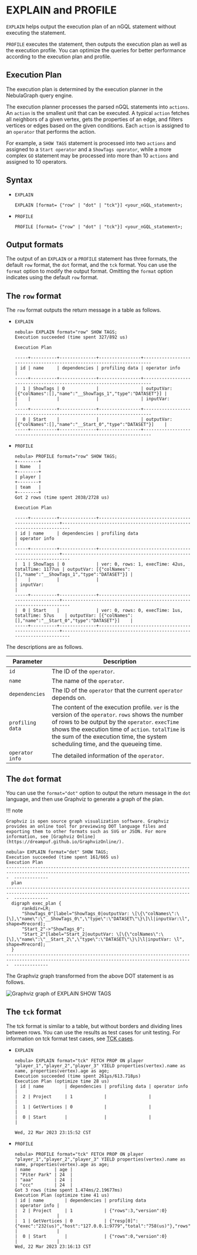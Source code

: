# EXPLAIN and PROFILE

`EXPLAIN` helps output the execution plan of an nGQL statement without executing the statement.

`PROFILE` executes the statement, then outputs the execution plan as well as the execution profile. You can optimize the queries for better performance according to the execution plan and profile.

## Execution Plan

The execution plan is determined by the execution planner in the NebulaGraph query engine.

The execution planner processes the parsed nGQL statements into `actions`. An `action` is the smallest unit that can be executed. A typical `action` fetches all neighbors of a given vertex, gets the properties of an edge, and filters vertices or edges based on the given conditions. Each `action` is assigned to an `operator` that performs the action.

For example, a `SHOW TAGS` statement is processed into two `actions` and assigned to a `Start operator` and a `ShowTags operator`, while a more complex `GO` statement may be processed into more than 10 `actions` and assigned to 10 operators.

## Syntax

* `EXPLAIN`

    ```ngql
    EXPLAIN [format= {"row" | "dot" | "tck"}] <your_nGQL_statement>;
    ```

* `PROFILE`

    ```ngql
    PROFILE [format= {"row" | "dot" | "tck"}] <your_nGQL_statement>;
    ```

## Output formats

The output of an `EXPLAIN` or a `PROFILE` statement has three formats, the default `row` format, the `dot` format, and the `tck` format. You can use the `format` option to modify the output format. Omitting the `format` option indicates using the default `row` format.

## The `row` format

The `row` format outputs the return message in a table as follows.

* `EXPLAIN`

    ```ngql
    nebula> EXPLAIN format="row" SHOW TAGS;
    Execution succeeded (time spent 327/892 us)

    Execution Plan

    -----+----------+--------------+----------------+----------------------------------------------------------------------
    | id | name     | dependencies | profiling data | operator info                                                       |
    -----+----------+--------------+----------------+----------------------------------------------------------------------
    |  1 | ShowTags | 0            |                | outputVar: [{"colNames":[],"name":"__ShowTags_1","type":"DATASET"}] |
    |    |          |              |                | inputVar:                                                           |
    -----+----------+--------------+----------------+----------------------------------------------------------------------
    |  0 | Start    |              |                | outputVar: [{"colNames":[],"name":"__Start_0","type":"DATASET"}]    |
    -----+----------+--------------+----------------+----------------------------------------------------------------------
    ```

* `PROFILE`

    ```ngql
    nebula> PROFILE format="row" SHOW TAGS;
    +--------+
    | Name   |
    +--------+
    | player |
    +--------+
    | team   |
    +--------+
    Got 2 rows (time spent 2038/2728 us)

    Execution Plan

    -----+----------+--------------+----------------------------------------------------+----------------------------------------------------------------------
    | id | name     | dependencies | profiling data                                     | operator info                                                       |
    -----+----------+--------------+----------------------------------------------------+----------------------------------------------------------------------
    |  1 | ShowTags | 0            | ver: 0, rows: 1, execTime: 42us, totalTime: 1177us | outputVar: [{"colNames":[],"name":"__ShowTags_1","type":"DATASET"}] |
    |    |          |              |                                                    | inputVar:                                                           |
    -----+----------+--------------+----------------------------------------------------+----------------------------------------------------------------------
    |  0 | Start    |              | ver: 0, rows: 0, execTime: 1us, totalTime: 57us    | outputVar: [{"colNames":[],"name":"__Start_0","type":"DATASET"}]    |
    -----+----------+--------------+----------------------------------------------------+----------------------------------------------------------------------
    ```

The descriptions are as follows.

|Parameter|Description|
|-|-|
|`id`|The ID of the `operator`.|
|`name`|The name of the `operator`.|
|`dependencies`|The ID of the `operator` that the current `operator` depends on.|
|`profiling data`|The content of the execution profile. `ver` is the version of the `operator`. `rows` shows the number of rows to be output by the `operator`. `execTime` shows the execution time of `action`. `totalTime` is the sum of the execution time, the system scheduling time, and the queueing time.|
|`operator info`|The detailed information of the `operator`.|

## The `dot` format

You can use the `format="dot"` option to output the return message in the `dot` language, and then use Graphviz to generate a graph of the plan.

!!! note

    Graphviz is open source graph visualization software. Graphviz provides an online tool for previewing DOT language files and exporting them to other formats such as SVG or JSON. For more information, see [Graphviz Online](https://dreampuf.github.io/GraphvizOnline/).

```ngql
nebula> EXPLAIN format="dot" SHOW TAGS;
Execution succeeded (time spent 161/665 us)
Execution Plan
---------------------------------------------------------------------------------------------------------------------------------------------  -------------
  plan
---------------------------------------------------------------------------------------------------------------------------------------------  -------------
  digraph exec_plan {
      rankdir=LR;
      "ShowTags_0"[label="ShowTags_0|outputVar: \[\{\"colNames\":\[\],\"name\":\"__ShowTags_0\",\"type\":\"DATASET\"\}\]\l|inputVar:\l",   shape=Mrecord];
      "Start_2"->"ShowTags_0";
      "Start_2"[label="Start_2|outputVar: \[\{\"colNames\":\[\],\"name\":\"__Start_2\",\"type\":\"DATASET\"\}\]\l|inputVar: \l",   shape=Mrecord];
  }
---------------------------------------------------------------------------------------------------------------------------------------------  -------------
```

The Graphviz graph transformed from the above DOT statement is as follows.

![Graphviz graph of EXPLAIN SHOW TAGS](https://docs-cdn.nebula-graph.com.cn/docs-2.0/3.ngql-guide/16.query-tuning-statements/explain-show-tags.png)

## The `tck` format

The tck format is similar to a table, but without borders and dividing lines between rows. You can use the results as test cases for unit testing. 
For information on tck format test cases, see [TCK cases](https://github.com/vesoft-inc/nebula/tree/master/tests/tck/features).

- `EXPLAIN`

    ```ngql
    nebula> EXPLAIN format="tck" FETCH PROP ON player "player_1","player_2","player_3" YIELD properties(vertex).name as name, properties(vertex).age as age;
    Execution succeeded (time spent 261µs/613.718µs)
    Execution Plan (optimize time 28 us)
    | id | name        | dependencies | profiling data | operator info |
    |  2 | Project     | 1            |                |               |
    |  1 | GetVertices | 0            |                |               |
    |  0 | Start       |              |                |               |
                                                          
    Wed, 22 Mar 2023 23:15:52 CST
    ```

- `PROFILE`

    ```ngql
    nebula> PROFILE format="tck" FETCH PROP ON player "player_1","player_2","player_3" YIELD properties(vertex).name as name, properties(vertex).age as age;
    | name         | age |
    | "Piter Park" | 24  |
    | "aaa"        | 24  |
    | "ccc"        | 24  |
    Got 3 rows (time spent 1.474ms/2.19677ms)
    Execution Plan (optimize time 41 us)
    | id | name        | dependencies | profiling data                                                                                                      | operator info |
    |  2 | Project     | 1            | {"rows":3,"version":0}                                                                                              |               |
    |  1 | GetVertices | 0            | {"resp[0]":{"exec":"232(us)","host":"127.0.0.1:9779","total":"758(us)"},"rows":3,"total_rpc":"875(us)","version":0} |               |
    |  0 | Start       |              | {"rows":0,"version":0}                                                                                              |               |
    Wed, 22 Mar 2023 23:16:13 CST
    ```
